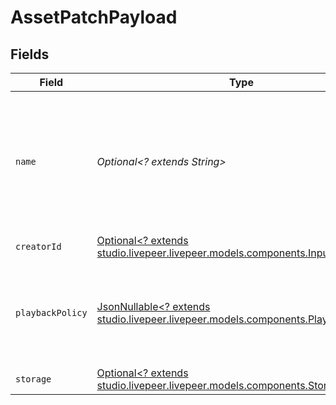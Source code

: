 # AssetPatchPayload


## Fields

| Field                                                                                                                          | Type                                                                                                                           | Required                                                                                                                       | Description                                                                                                                    | Example                                                                                                                        |
| ------------------------------------------------------------------------------------------------------------------------------ | ------------------------------------------------------------------------------------------------------------------------------ | ------------------------------------------------------------------------------------------------------------------------------ | ------------------------------------------------------------------------------------------------------------------------------ | ------------------------------------------------------------------------------------------------------------------------------ |
| `name`                                                                                                                         | *Optional<? extends String>*                                                                                                   | :heavy_minus_sign:                                                                                                             | The name of the asset. This is not necessarily the filename - it can be a custom name or title.<br/>                           | filename.mp4                                                                                                                   |
| `creatorId`                                                                                                                    | [Optional<? extends studio.livepeer.livepeer.models.components.InputCreatorId>](../../models/components/InputCreatorId.md)     | :heavy_minus_sign:                                                                                                             | N/A                                                                                                                            |                                                                                                                                |
| `playbackPolicy`                                                                                                               | [JsonNullable<? extends studio.livepeer.livepeer.models.components.PlaybackPolicy>](../../models/components/PlaybackPolicy.md) | :heavy_minus_sign:                                                                                                             | Whether the playback policy for an asset or stream is public or signed                                                         |                                                                                                                                |
| `storage`                                                                                                                      | [Optional<? extends studio.livepeer.livepeer.models.components.Storage>](../../models/components/Storage.md)                   | :heavy_minus_sign:                                                                                                             | N/A                                                                                                                            |                                                                                                                                |